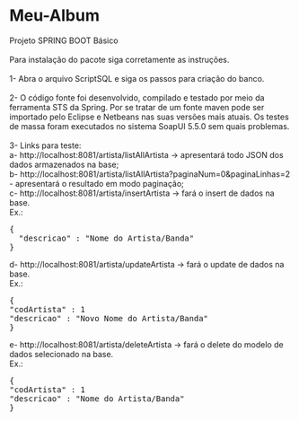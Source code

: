 # Meu-Album
Projeto SPRING BOOT Básico<br/><br/>
Para instalação do pacote siga corretamente as instruções.<br/><br/>
1- Abra o arquivo ScriptSQL e siga os passos para criação do banco.<br/><br/>
2- O código fonte foi desenvolvido, compilado e testado por meio da ferramenta STS da Spring. Por se tratar de um fonte maven pode ser importado pelo Eclipse e Netbeans nas suas versões mais atuais. Os testes de massa foram executados no sistema SoapUI 5.5.0 sem quais problemas.<br/><br/>
3- Links para teste:<br/>
a- http://localhost:8081/artista/listAllArtista -> apresentará todo JSON dos dados armazenados na base;<br/>
b- http://localhost:8081/artista/listAllArtista?paginaNum=0&paginaLinhas=2 - apresentará o resultado em modo paginação;<br/>
c- http://localhost:8081/artista/insertArtista -> fará o insert de dados na base.<br/>
Ex.:<br/>
<pre>
{
  "descricao" : "Nome do Artista/Banda"
}
</pre>
d- http://localhost:8081/artista/updateArtista -> fará o update de dados na base.<br/>
Ex.:<br/>
<pre>
{
"codArtista" : 1
"descricao" : "Novo Nome do Artista/Banda"
}
</pre>
e- http://localhost:8081/artista/deleteArtista -> fará o delete do modelo de dados selecionado na base.<br/>
Ex.:<br/>
<pre>
{
"codArtista" : 1
"descricao" : "Nome do Artista/Banda"
}
</pre>

